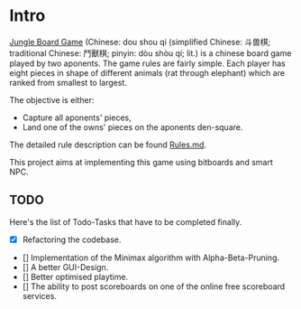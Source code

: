 ﻿# Intro

[Jungle Board Game](https://en.wikipedia.org/wiki/Jungle_(board_game)) (Chinese: dou shou qi (simplified Chinese: 斗兽棋; traditional Chinese: 鬥獸棋; pinyin: dòu shòu qí; lit.) is a chinese board game played by two aponents.
The game rules are fairly simple.  Each player has eight pieces in shape of different animals (rat through elephant) which are ranked from smallest to largest.

  The objective is either:

  * Capture all aponents' pieces,
  * Land one of the owns' pieces on the aponents den-square.

The detailed rule description can be found [Rules.md](here).

This project aims at implementing this game using bitboards and smart NPC.

## TODO

Here's the list of Todo-Tasks that  have to be completed finally.

- [X] Refactoring the codebase.
- [] Implementation of the Minimax algorithm with Alpha-Beta-Pruning.
- []  A better GUI-Design. 
- [] Better optimised playtime.
- [] The ability to post scoreboards on one of the online free scoreboard services.
